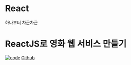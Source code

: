 # React
하나부터 차근차근
# ReactJS로 영화 웹 서비스 만들기
[![code](https://nomadcoders.co/_next/image?url=https%3A%2F%2Fd1telmomo28umc.cloudfront.net%2Fmedia%2Fpublic%2Fthumbnails%2Freact-for-beginners.jpeg&w=1080&q=75)](https://nomadcoders.co/react-for-beginners)
[Github](https://github.com/Hyunseos-studyroom/React/tree/main/normard-React)